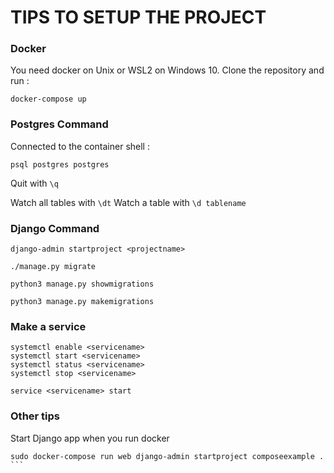 # TIPS TO SETUP THE PROJECT

### Docker
You need docker on Unix or WSL2 on Windows 10.
Clone the repository and run :
```
docker-compose up
```

### Postgres Command
Connected to the container shell :
```
psql postgres postgres
```
Quit with ```\q```

Watch all tables with ```\dt```
Watch a table with ```\d tablename```

### Django Command
```
django-admin startproject <projectname>
```
```
./manage.py migrate
```
```
python3 manage.py showmigrations
```
```
python3 manage.py makemigrations
```

### Make a service 
```
systemctl enable <servicename>
systemctl start <servicename>
systemctl status <servicename>
systemctl stop <servicename>
```
```
service <servicename> start
```

### Other tips
Start Django app when you run docker
````
sudo docker-compose run web django-admin startproject composeexample .
```